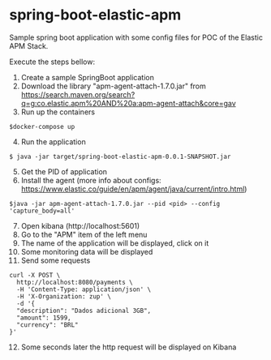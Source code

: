 # spring-boot-elastic-apm

Sample spring boot application with some config files for POC of the Elastic APM Stack.

Execute the steps bellow:

1. Create a sample SpringBoot application
2. Download the library "apm-agent-attach-1.7.0.jar" from https://search.maven.org/search?q=g:co.elastic.apm%20AND%20a:apm-agent-attach&core=gav
3. Run up the containers 
```shell 
$docker-compose up
```
4. Run the application 
```shell 
$ java -jar target/spring-boot-elastic-apm-0.0.1-SNAPSHOT.jar
```
5. Get the PID of application
6. Install the agent (more info about configs: https://www.elastic.co/guide/en/apm/agent/java/current/intro.html)
```shell
$java -jar apm-agent-attach-1.7.0.jar --pid <pid> --config 'capture_body=all'
```
7. Open kibana (http://localhost:5601)
8. Go to the "APM" item of the left menu
9. The name of the application will be displayed, click on it
10. Some monitoring data will be displayed
11. Send some requests 
```shell
curl -X POST \
  http://localhost:8080/payments \
  -H 'Content-Type: application/json' \
  -H 'X-Organization: zup' \
  -d '{
  "description": "Dados adicional 3GB",
  "amount": 1599,
  "currency": "BRL"
}'
```
12. Some seconds later the http request will be displayed on Kibana
